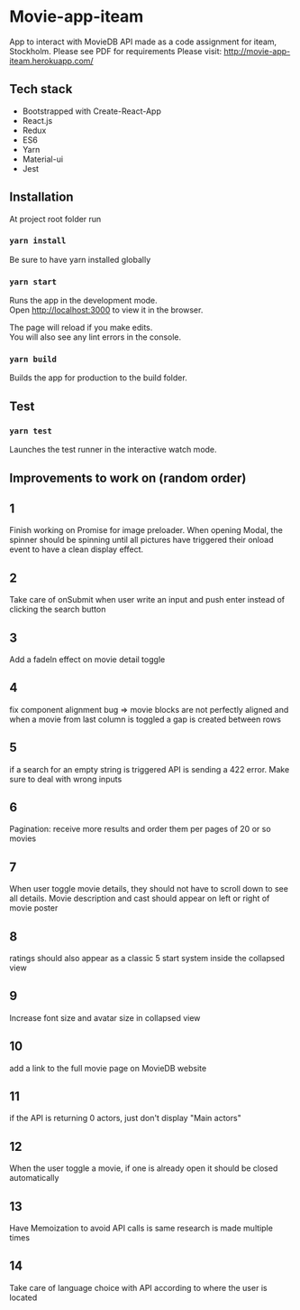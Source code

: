# Movie-app-iteam

App to interact with MovieDB API made as a code assignment for iteam, Stockholm.
Please see PDF for requirements
Please visit: http://movie-app-iteam.herokuapp.com/

## Tech stack

* Bootstrapped with Create-React-App
* React.js
* Redux
* ES6
* Yarn
* Material-ui
* Jest

## Installation

At project root folder run

### `yarn install`

Be sure to have yarn installed globally

### `yarn start`

Runs the app in the development mode.<br>
Open [http://localhost:3000](http://localhost:3000) to view it in the browser.

The page will reload if you make edits.<br>
You will also see any lint errors in the console.

### `yarn build`

Builds the app for production to the build folder.


## Test

### `yarn test`

Launches the test runner in the interactive watch mode.<br>

## Improvements to work on (random order)

## 1
Finish working on Promise for image preloader. When opening Modal, the spinner should be spinning until all pictures have triggered their onload event to have a clean display effect.

## 2
Take care of onSubmit when user write an input and push enter instead of clicking the search button

## 3
Add a fadeIn effect on movie detail toggle

## 4
fix component alignment bug => movie blocks are not perfectly aligned and when a movie from last column is toggled a gap is created between rows

## 5
if a search for an empty string is triggered API is sending a 422 error. Make sure to deal with wrong inputs

## 6
Pagination: receive more results and order them per pages of 20 or so movies

## 7
When user toggle movie details, they should not have to scroll down to see all details. Movie description and cast should appear on left or right of movie poster

## 8
ratings should also appear as a classic 5 start system inside the collapsed view

## 9
Increase font size and avatar size in collapsed view

## 10
add a link to the full movie page on MovieDB website

## 11
if the API is returning 0 actors, just don't display "Main actors"

## 12
When the user toggle a movie, if one is already open it should be closed automatically

## 13
Have Memoization to avoid API calls is same research is made multiple times

## 14
Take care of language choice with API according to where the user is located
